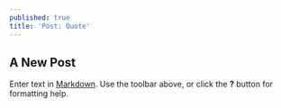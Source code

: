 ```yaml
---
published: true
title: 'Post: Quote'
---
```

## A New Post

Enter text in [Markdown](http://daringfireball.net/projects/markdown/). Use the toolbar above, or click the **?** button for formatting help.
